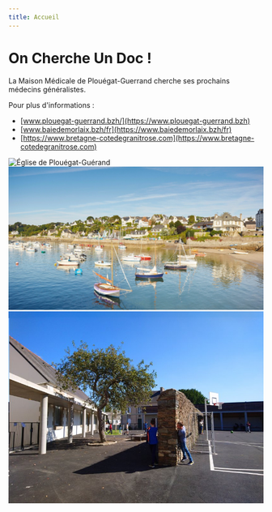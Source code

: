 ```yaml
---
title: Accueil
---
```

# On Cherche Un Doc !

La Maison Médicale de Plouégat-Guerrand cherche ses prochains médecins généralistes.

Pour plus d'informations : 

- [www.plouegat-guerrand.bzh/](https://www.plouegat-guerrand.bzh)
- [www.baiedemorlaix.bzh/fr](https://www.baiedemorlaix.bzh/fr)
- [https://www.bretagne-cotedegranitrose.com](https://www.bretagne-cotedegranitrose.com)

![Église de Plouégat-Guérand](images/Plouégat-Guérand_(29)_Église_01.jpg)
![Port de Locquirec](images/locquirec-port-bateaux.qjpg_-1920x1080.jpg)
![École primaire de Plouégat-Guérand](images/csm_ecole_primaire__2__b3bdda9ec2.jpg)